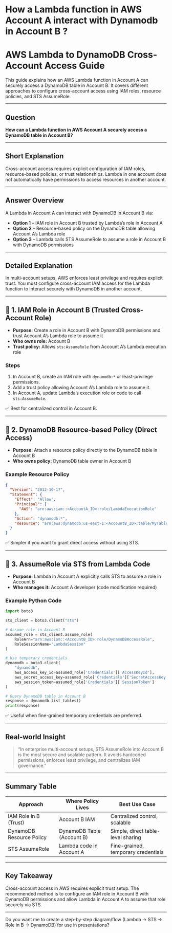 # How a Lambda function in AWS Account A interact with Dynamodb in Account B ?

# AWS Lambda to DynamoDB Cross-Account Access Guide

This guide explains how an AWS Lambda function in Account A can securely access a DynamoDB table in Account B. It covers different approaches to configure cross-account access using IAM roles, resource policies, and STS AssumeRole.

---

## Question

**How can a Lambda function in AWS Account A securely access a DynamoDB table in Account B?**

---

## Short Explanation

Cross-account access requires explicit configuration of IAM roles, resource-based policies, or trust relationships. Lambda in one account does not automatically have permissions to access resources in another account.

---

## Answer Overview

A Lambda in Account A can interact with DynamoDB in Account B via:

- **Option 1** – IAM role in Account B trusted by Lambda’s role in Account A  
- **Option 2** – Resource-based policy on the DynamoDB table allowing Account A’s Lambda role  
- **Option 3** – Lambda calls STS AssumeRole to assume a role in Account B with DynamoDB permissions  

---

## Detailed Explanation

In multi-account setups, AWS enforces least privilege and requires explicit trust. You must configure cross-account IAM access for the Lambda function to interact securely with DynamoDB in another account.

---

## 🔑 1. IAM Role in Account B (Trusted Cross-Account Role)

- **Purpose:** Create a role in Account B with DynamoDB permissions and trust Account A’s Lambda role to assume it  
- **Who owns role:** Account B  
- **Trust policy:** Allows `sts:AssumeRole` from Account A’s Lambda execution role  

### Steps

1. In Account B, create an IAM role with `dynamodb:*` or least-privilege permissions.  
2. Add a trust policy allowing Account A’s Lambda role to assume it.  
3. In Account A, update Lambda’s execution role or code to call `sts:AssumeRole`.

✅ Best for centralized control in Account B.

---

## 📜 2. DynamoDB Resource-based Policy (Direct Access)

- **Purpose:** Attach a resource policy directly to the DynamoDB table in Account B  
- **Who owns policy:** DynamoDB table owner in Account B  

### Example Resource Policy


```json
{
  "Version": "2012-10-17",
  "Statement": {
    "Effect": "Allow",
    "Principal": {
      "AWS": "arn:aws:iam::<AccountA_ID>:role/LambdaExecutionRole"
    },
    "Action": "dynamodb:*",
    "Resource": "arn:aws:dynamodb:us-east-1:<AccountB_ID>:table/MyTable"
  }
}
```


✅ Simpler if you want to grant direct access without using STS.

---

## 🔄 3. AssumeRole via STS from Lambda Code

- **Purpose:** Lambda in Account A explicitly calls STS to assume a role in Account B  
- **Who manages it:** Account A developer (code modification required)  

### Example Python Code

```python
import boto3

sts_client = boto3.client("sts")

# Assume role in Account B
assumed_role = sts_client.assume_role(
    RoleArn="arn:aws:iam::<AccountB_ID>:role/DynamoDBAccessRole",
    RoleSessionName="LambdaSession"
)

# Use temporary credentials
dynamodb = boto3.client(
    "dynamodb",
    aws_access_key_id=assumed_role['Credentials']['AccessKeyId'],
    aws_secret_access_key=assumed_role['Credentials']['SecretAccessKey'],
    aws_session_token=assumed_role['Credentials']['SessionToken']
)

# Query DynamoDB table in Account B
response = dynamodb.list_tables()
print(response)
```


✅ Useful when fine-grained temporary credentials are preferred.

---

## Real-world Insight

> “In enterprise multi-account setups, STS AssumeRole into Account B is the most secure and scalable pattern. It avoids hardcoded permissions, enforces least privilege, and centralizes IAM governance.”

---

## Summary Table

| Approach               | Where Policy Lives               | Best Use Case                         |
|------------------------|---------------------------------|-------------------------------------|
| IAM Role in B (Trust)  | Account B IAM                   | Centralized control, scalable        |
| DynamoDB Resource Policy| DynamoDB Table (Account B)     | Simple, direct table-level sharing   |
| STS AssumeRole         | Lambda code in Account A        | Fine-grained, temporary credentials  |

---

## Key Takeaway

Cross-account access in AWS requires explicit trust setup. The recommended method is to configure an IAM role in Account B with DynamoDB permissions and allow Lambda in Account A to assume that role securely via STS.

---

Do you want me to create a step-by-step diagram/flow (Lambda → STS → Role in B → DynamoDB) for use in presentations?

